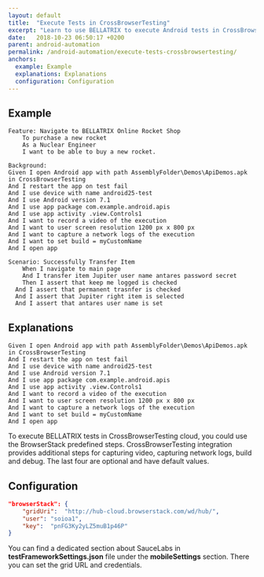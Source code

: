 ```yaml
---
layout: default
title:  "Execute Tests in CrossBrowserTesting"
excerpt: "Learn to use BELLATRIX to execute Android tests in CrossBrowserTesting."
date:   2018-10-23 06:50:17 +0200
parent: android-automation
permalink: /android-automation/execute-tests-crossbrowsertesting/
anchors:
  example: Example
  explanations: Explanations
  configuration: Configuration
---
```

Example
-------
```
Feature: Navigate to BELLATRIX Online Rocket Shop
	To purchase a new rocket
	As a Nuclear Engineer 
	I want to be able to buy a new rocket.

Background:
Given I open Android app with path AssemblyFolder\Demos\ApiDemos.apk in CrossBrowserTesting
And I restart the app on test fail
And I use device with name android25-test
And I use Android version 7.1
And I use app package com.example.android.apis
And I use app activity .view.Controls1
And I want to record a video of the execution
And I want to user screen resolution 1200 px x 800 px
And I want to capture a network logs of the execution
And I want to set build = myCustomName
And I open app

Scenario: Successfully Transfer Item
	When I navigate to main page
	And I transfer item Jupiter user name antares password secret
	Then I assert that keep me logged is checked
  And I assert that permanent trasnfer is checked
  And I assert that Jupiter right item is selected
  And I assert that antares user name is set
```
Explanations
------------
```
Given I open Android app with path AssemblyFolder\Demos\ApiDemos.apk in CrossBrowserTesting
And I restart the app on test fail
And I use device with name android25-test
And I use Android version 7.1
And I use app package com.example.android.apis
And I use app activity .view.Controls1
And I want to record a video of the execution
And I want to user screen resolution 1200 px x 800 px
And I want to capture a network logs of the execution
And I want to set build = myCustomName
And I open app
```
To execute BELLATRIX tests in CrossBrowserTesting cloud, you could use the BrowserStack predefined steps. CrossBrowserTesting integration provides additional steps for capturing video, capturing network logs, build and debug. The last four are optional and have default values.

Configuration
-------------
```json
"browserStack": {
	"gridUri":  "http://hub-cloud.browserstack.com/wd/hub/",
	"user": "soioa1",
	"key":  "pnFG3Ky2yLZ5muB1p46P"
}
```
You can find a dedicated section about SauceLabs in **testFrameworkSettings.json** file under the **mobileSettings** section. There you can set the grid URL and credentials.